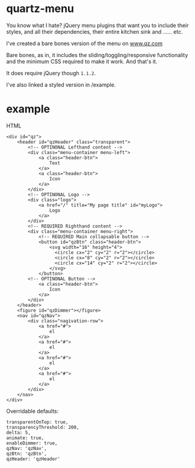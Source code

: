 # quartz-menu
You know what I hate? jQuery menu plugins that want you to include their styles, and all their dependencies, their entire kitchen sink and ...... etc.

I've created a bare bones version of the menu on www.qz.com

Bare bones, as in, it includes the sliding/toggling/responsive functionality and the minimum CSS required to make it work. And that's it.

It does require jQuery though ```1.1.2```.

I've also linked a styled version in /example.

# example

HTML
````
<div id="qz">
	<header id="qzHeader" class="transparent">
		<!-- OPTINONAL Lefthand content -->
		<div class="menu-container menu-left">
			<a class="header-btn">
				Text
			</a>
			<a class="header-btn">
				Icon
			</a>
		</div>
		<!-- OPTINONAL Logo -->
		<div class="logo">
			<a href="/" title="My page title" id="myLogo">
				Logo
			</a>
		</div>
		<!-- REQUIRED Righthand content -->
		<div class="menu-container menu-right">
			<!-- REQUIRED Main collapsable button -->
			<button id="qzBtn" class="header-btn">
				<svg width="16" height="4">
				  <circle cx="2" cy="2" r="2"></circle>
				  <circle cx="8" cy="2" r="2"></circle>
				  <circle cx="14" cy="2" r="2"></circle>
				</svg>
			</button>
		<!-- OPTINONAL Button -->
			<a class="header-btn">
				Icon
			</a>
		</div>
	</header>
	<figure id="qzDimmer"></figure>
	<nav id="qzNav">
		<div class="nagivation-row">
			<a href="#">
				el
			</a>
			<a href="#">
				el
			</a>
			<a href="#">
				el
			</a>
			<a href="#">
				el
			</a>
		</div>
	</nav>
</div>
````

Overridable defaults:

````
transparentOnTop: true,
transparencyThreshold: 200,
delta: 5,
animate: true,
enableDimmer: true,
qzNav: 'qzNav',
qzBtn: 'qzBtn',
qzHeader: 'qzHeader'
````